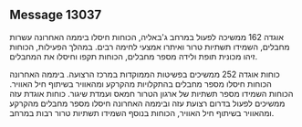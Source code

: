 ## Message 13037

אוגדה 162 ממשיכה לפעול במרחב ג'באליה, הכוחות חיסלו ביממה האחרונה עשרות מחבלים, השמידו תשתיות טרור ואיתרו אמצעי לחימה רבים. במהלך הפעילות, הכוחות זיהו מכונית תופת ולידה מספר מחבלים, הכוחות תקפו וחיסלו את המחבלים.

כוחות אוגדה 252 ממשיכים בפשיטות הממוקדות במרכז הרצועה. ביממה האחרונה הכוחות חיסלו מספר מחבלים בהתקלויות מהקרקע ומהאוויר בשיתוף חיל האוויר. הכוחות השמידו מספר תשתיות של ארגון הטרור חמאס ועמדת שיגור.
כוחות אוגדת עזה ממשיכים לפעול בדרום רצועת עזה וביממה האחרונה חיסלו מספר מחבלים מהקרקע ומהאוויר בשיתוף חיל האוויר, הכוחות בנוסף השמידו תשתיות טרור רבות במרחב.

